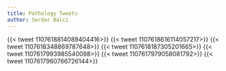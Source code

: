 ```yaml
---
title: Pathology Tweets
author: Serdar Balci
---
```




{{< tweet 1107618814089404416>}}
{{< tweet 1107618616114057217>}}
{{< tweet 1107618348869787648>}}
{{< tweet 1107618187305201665>}}
{{< tweet 1107617993985540098>}}
{{< tweet 1107617979058081792>}}
{{< tweet 1107617960766726144>}}
